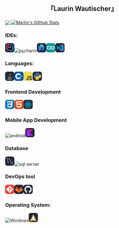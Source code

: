 ## <p align="center">『Laurin Wautischer』</p>

<a href="https://github.com/wautischer/">
  <img align="center" src="https://github-readme-stats.vercel.app/api/top-langs/?username=wautischer&title_color=ffffff&text_color=c9cacc&icon_color=2bbc8a&bg_color=1d1f21&langs_count=3" />
</a>
<a href="https://github.com/wautischer/">
  <img align="center" src="https://github-readme-stats.vercel.app/api?username=wautischer&show_icons=true&line_height=27&count_private=true&title_color=ffffff&text_color=c9cacc&icon_color=2bbc8a&bg_color=1d1f21" alt="Martin's GitHub Stats" />
</a>

### IDEs:
<img src="https://github.com/tandpfun/skill-icons/raw/main/icons/Idea-Dark.svg" alt="intellij" width="auto" height="30"><img src="https://cdn.iconscout.com/icon/free/png-256/free-pycharm-1175008.png" alt="pycharm" width="auto" height="30"><img src="https://github.com/tandpfun/skill-icons/raw/main/icons/AndroidStudio-Dark.svg" alt="android studio" width="auto" height="30"><img src="https://raw.githubusercontent.com/tandpfun/skill-icons/59059d9d1a2c092696dc66e00931cc1181a4ce1f/icons/Arduino.svg" alt="arduino ide" width="auto" height="30"><img src="https://github.com/tandpfun/skill-icons/raw/main/icons/VSCode-Dark.svg" alt="vsc" width="auto" height="30">

### Languages:
<img src="https://github.com/tandpfun/skill-icons/raw/main/icons/Java-Dark.svg" alt="java" width="auto" height="30"><img src="https://github.com/tandpfun/skill-icons/raw/main/icons/CPP.svg" alt="c++" width="auto" height="30"><img src="https://github.com/tandpfun/skill-icons/raw/main/icons/JavaScript.svg" alt="javascript" width="auto" height="30"><img src="https://github.com/tandpfun/skill-icons/raw/main/icons/Python-Dark.svg" alt="python" width="auto" height="30">

### Frontend Development
<img src="https://github.com/tandpfun/skill-icons/raw/main/icons/CSS.svg" alt="css3" width="auto" height="30"><img src="https://github.com/tandpfun/skill-icons/raw/main/icons/HTML.svg" alt="html5" width="auto" height="30"><img src="https://github.com/tandpfun/skill-icons/raw/main/icons/React-Dark.svg" alt="react" width="auto" height="30">

### Mobile App Development
<img src="https://www.pngmart.com/files/13/Android-Logo-Transparent-PNG.png" alt="android" width="auto" height="30"><img src="https://github.com/tandpfun/skill-icons/raw/main/icons/Kotlin-Dark.svg" alt="kotlin" width="auto" height="30">

### Database
<img src="https://github.com/tandpfun/skill-icons/raw/main/icons/MySQL-Dark.svg" alt="mysql" width="auto" height="30"><img src="https://brandslogos.com/wp-content/uploads/images/large/microsoft-sql-server-logo.png" alt="sql server" width="auto" height="30">

### DevOps tool
<img src="https://github.com/tandpfun/skill-icons/raw/main/icons/Git.svg" alt="Git" width="auto" height="30"><img src="https://github.com/tandpfun/skill-icons/raw/main/icons/GitLab-Dark.svg" alt="Git Lab" width="auto" height="30"><img src="https://github.com/tandpfun/skill-icons/raw/main/icons/Github-Dark.svg" alt="Github" width="auto" height="30">

### Operating System:
<img src="https://static.vecteezy.com/system/resources/previews/020/975/574/original/window-10-logo-window-10-icon-transparent-free-png.png" alt="Windows" width="auto" height="35"><img src="https://github.com/tandpfun/skill-icons/raw/main/icons/Linux-Dark.svg" alt="Linux Ubuntu" width="auto" height="30">




